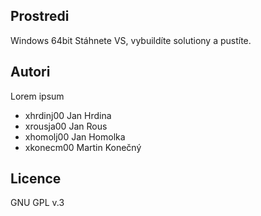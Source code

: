 Prostredi
---------
Windows 64bit
Stáhnete VS, vybuildíte solutiony a pustíte.

Autori
------

Lorem ipsum
- xhrdinj00 Jan Hrdina
- xrousja00 Jan Rous  
- xhomolj00 Jan Homolka 
- xkonecm00 Martin Konečný

Licence
-------
GNU GPL v.3

